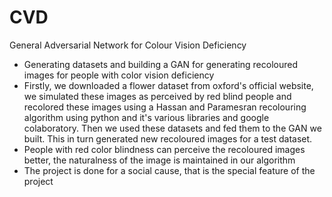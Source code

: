 # CVD
General Adversarial Network for Colour Vision Deficiency


- Generating datasets and building a GAN for generating recoloured images for people with color vision deficiency
-   Firstly, we downloaded a flower dataset from oxford's official website, we simulated these images as perceived by red blind people and recolored these images using a Hassan and Paramesran recolouring algorithm using python and it's various libraries and google colaboratory. Then we used these datasets and fed them to the GAN we built. This in turn generated new recoloured images for a test dataset.
-   People with red color blindness can perceive the recoloured images better, the naturalness of the image is maintained in our algorithm
-   The project is done for a social cause, that is the special feature of the project
